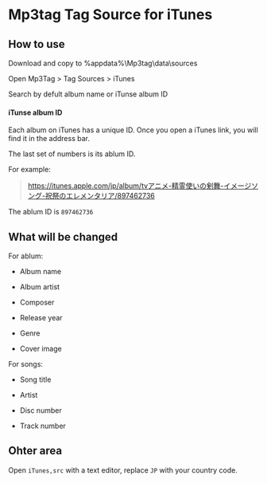 # Mp3tag Tag Source for iTunes

## How to use

Download and copy to %appdata%\Mp3tag\data\sources

Open Mp3Tag > Tag Sources > iTunes

Search by defult album name or iTunse album ID

#### iTunse album ID

Each album on iTunes has a unique ID. Once you open a iTunes link, you will find it in the address bar.

The last set of numbers is its ablum ID.

For example:

> https://itunes.apple.com/jp/album/tvアニメ-精霊使いの剣舞-イメージソング-祝祭のエレメンタリア/897462736

The ablum ID is ```897462736```

## What will be changed

For ablum:

- Album name

- Album artist

- Composer

- Release year

- Genre

- Cover image

For songs:

- Song title

- Artist

- Disc number

- Track number

## Ohter area

Open ```iTunes,src``` with a text editor, replace ```JP``` with your country code.